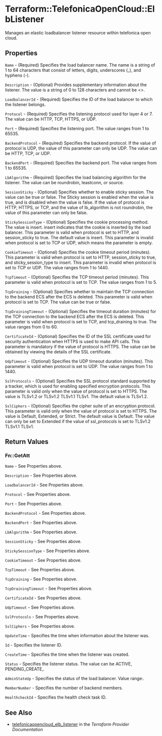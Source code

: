 # Terraform::TelefonicaOpenCloud::ElbListener

Manages an elastic loadbalancer listener resource within telefonica open cloud.

## Properties

`Name` - (Required) Specifies the load balancer name. The name is a string of 1 to 64 characters that consist of letters, digits, underscores (_), and hyphens (-).

`Description` - (Optional) Provides supplementary information about the listener. The value is a string of 0 to 128 characters and cannot be <>.

`LoadbalancerId` - (Required) Specifies the ID of the load balancer to which the listener belongs.

`Protocol` - (Required) Specifies the listening protocol used for layer 4 or 7. The value can be HTTP, TCP, HTTPS, or UDP.

`Port` - (Required) Specifies the listening port. The value ranges from 1 to 65535.

`BackendProtocol` - (Required) Specifies the backend protocol. If the value of protocol is UDP, the value of this parameter can only be UDP. The value can be HTTP, TCP, or UDP.

`BackendPort` - (Required) Specifies the backend port. The value ranges from 1 to 65535.

`LbAlgorithm` - (Required) Specifies the load balancing algorithm for the listener. The value can be roundrobin, leastconn, or source.

`SessionSticky` - (Optional) Specifies whether to enable sticky session. The value can be true or false. The Sticky session is enabled when the value is true, and is disabled when the value is false. If the value of protocol is HTTP, HTTPS, or TCP, and the value of lb_algorithm is not roundrobin, the value of this parameter can only be false.

`StickySessionType` - (Optional) Specifies the cookie processing method. The value is insert. insert indicates that the cookie is inserted by the load balancer. This parameter is valid when protocol is set to HTTP, and session_sticky to true. The default value is insert. This parameter is invalid when protocol is set to TCP or UDP, which means the parameter is empty.

`CookieTimeout` - (Optional) Specifies the cookie timeout period (minutes). This parameter is valid when protocol is set to HTTP, session_sticky to true, and sticky_session_type to insert. This parameter is invalid when protocol is set to TCP or UDP. The value ranges from 1 to 1440.

`TcpTimeout` - (Optional) Specifies the TCP timeout period (minutes). This parameter is valid when protocol is set to TCP. The value ranges from 1 to 5.

`TcpDraining` - (Optional) Specifies whether to maintain the TCP connection to the backend ECS after the ECS is deleted. This parameter is valid when protocol is set to TCP. The value can be true or false.

`TcpDrainingTimeout` - (Optional) Specifies the timeout duration (minutes) for the TCP connection to the backend ECS after the ECS is deleted. This parameter is valid when protocol is set to TCP, and tcp_draining to true. The value ranges from 0 to 60.

`CertificateId` - (Optional) Specifies the ID of the SSL certificate used for security authentication when HTTPS is used to make API calls. This parameter is mandatory if the value of protocol is HTTPS. The value can be obtained by viewing the details of the SSL certificate.

`UdpTimeout` - (Optional) Specifies the UDP timeout duration (minutes). This parameter is valid when protocol is set to UDP. The value ranges from 1 to 1440.

`SslProtocols` - (Optional) Specifies the SSL protocol standard supported by a tracker, which is used for enabling specified encryption protocols. This parameter is valid only when the value of protocol is set to HTTPS. The value is TLSv1.2 or TLSv1.2 TLSv1.1 TLSv1. The default value is TLSv1.2.

`SslCiphers` - (Optional) Specifies the cipher suite of an encryption protocol. This parameter is valid only when the value of protocol is set to HTTPS. The value is Default, Extended, or Strict. The default value is Default. The value can only be set to Extended if the value of ssl_protocols is set to TLSv1.2 TLSv1.1 TLSv1.


## Return Values

### Fn::GetAtt

`Name` - See Properties above.

`Description` - See Properties above.

`LoadbalancerId` - See Properties above.

`Protocol` - See Properties above.

`Port` - See Properties above.

`BackendProtocol` - See Properties above.

`BackendPort` - See Properties above.

`LbAlgorithm` - See Properties above.

`SessionSticky` - See Properties above.

`StickySessionType` - See Properties above.

`CookieTimeout` - See Properties above.

`TcpTimeout` - See Properties above.

`TcpDraining` - See Properties above.

`TcpDrainingTimeout` - See Properties above.

`CertificateId` - See Properties above.

`UdpTimeout` - See Properties above.

`SslProtocols` - See Properties above.

`SslCiphers` - See Properties above.

`UpdateTime` - Specifies the time when information about the listener was.

`Id` - Specifies the listener ID.

`CreateTime` - Specifies the time when the listener was created.

`Status` - Specifies the listener status. The value can be ACTIVE, PENDING_CREATE,.

`AdminStateUp` - Specifies the status of the load balancer. Value range:.

`MemberNumber` - Specifies the number of backend members.

`HealthcheckId` - Specifies the health check task ID.

## See Also

* [telefonicaopencloud_elb_listener](https://www.terraform.io/docs/providers/telefonicaopencloud/r/elb_listener.html) in the _Terraform Provider Documentation_
